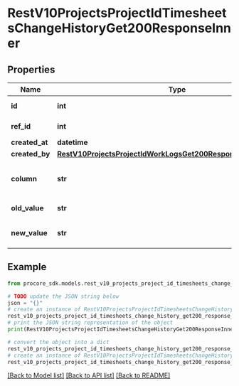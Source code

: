 # RestV10ProjectsProjectIdTimesheetsChangeHistoryGet200ResponseInner


## Properties

Name | Type | Description | Notes
------------ | ------------- | ------------- | -------------
**id** | **int** | Change History ID | [optional] 
**ref_id** | **int** | Timesheet ID | [optional] 
**created_at** | **datetime** | Created at | [optional] 
**created_by** | [**RestV10ProjectsProjectIdWorkLogsGet200ResponseInnerCreatedBy**](RestV10ProjectsProjectIdWorkLogsGet200ResponseInnerCreatedBy.md) |  | [optional] 
**column** | **str** | Column that changed value | [optional] 
**old_value** | **str** | Old value in the column | [optional] 
**new_value** | **str** | New value in the column | [optional] 

## Example

```python
from procore_sdk.models.rest_v10_projects_project_id_timesheets_change_history_get200_response_inner import RestV10ProjectsProjectIdTimesheetsChangeHistoryGet200ResponseInner

# TODO update the JSON string below
json = "{}"
# create an instance of RestV10ProjectsProjectIdTimesheetsChangeHistoryGet200ResponseInner from a JSON string
rest_v10_projects_project_id_timesheets_change_history_get200_response_inner_instance = RestV10ProjectsProjectIdTimesheetsChangeHistoryGet200ResponseInner.from_json(json)
# print the JSON string representation of the object
print(RestV10ProjectsProjectIdTimesheetsChangeHistoryGet200ResponseInner.to_json())

# convert the object into a dict
rest_v10_projects_project_id_timesheets_change_history_get200_response_inner_dict = rest_v10_projects_project_id_timesheets_change_history_get200_response_inner_instance.to_dict()
# create an instance of RestV10ProjectsProjectIdTimesheetsChangeHistoryGet200ResponseInner from a dict
rest_v10_projects_project_id_timesheets_change_history_get200_response_inner_from_dict = RestV10ProjectsProjectIdTimesheetsChangeHistoryGet200ResponseInner.from_dict(rest_v10_projects_project_id_timesheets_change_history_get200_response_inner_dict)
```
[[Back to Model list]](../README.md#documentation-for-models) [[Back to API list]](../README.md#documentation-for-api-endpoints) [[Back to README]](../README.md)


